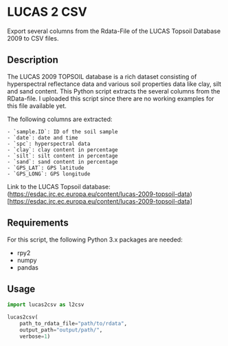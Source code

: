 # LUCAS 2 CSV

Export several columns from the Rdata-File of the LUCAS Topsoil Database 2009 to CSV files.

## Description

The LUCAS 2009 TOPSOIL database is a rich dataset consisting of hyperspectral reflectance data and various soil properties data like clay, silt and sand content. This Python script extracts the several columns from the RData-file. I uploaded this script since there are no working examples for this file available yet.

The following columns are extracted:

    - `sample.ID`: ID of the soil sample
    - `date`: date and time
    - `spc`: hyperspectral data
    - `clay`: clay content in percentage
    - `silt`: silt content in percentage
    - `sand`: sand content in percentage
    - `GPS_LAT`: GPS latitude
    - `GPS_LONG`: GPS longitude

Link to the LUCAS Topsoil database: (https://esdac.jrc.ec.europa.eu/content/lucas-2009-topsoil-data)[https://esdac.jrc.ec.europa.eu/content/lucas-2009-topsoil-data]

## Requirements

For this script, the following Python 3.x packages are needed:

* rpy2
* numpy
* pandas

## Usage

```python
import lucas2csv as l2csv

lucas2csv(
    path_to_rdata_file="path/to/rdata",
    output_path="output/path/",
    verbose=1)
```
